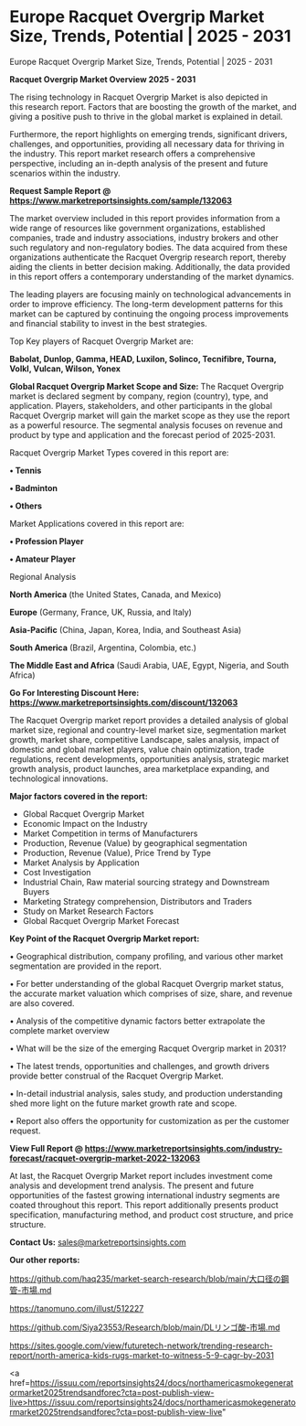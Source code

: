 # Europe Racquet Overgrip Market Size, Trends, Potential | 2025 - 2031
Europe Racquet Overgrip Market Size, Trends, Potential | 2025 - 2031

<Strong> Racquet Overgrip Market Overview 2025 - 2031</strong>

The rising technology in Racquet Overgrip Market is also depicted in this research report. Factors that are boosting the growth of the market, and giving a positive push to thrive in the global market is explained in detail.

Furthermore, the report highlights on emerging trends, significant drivers, challenges, and opportunities, providing all necessary data for thriving in the industry. This report market research offers a comprehensive perspective, including an in-depth analysis of the present and future scenarios within the industry.

<strong>Request Sample Report @ <a href=https://www.marketreportsinsights.com/sample/132063>https://www.marketreportsinsights.com/sample/132063</a></strong>

The market overview included in this report provides information from a wide range of resources like government organizations, established companies, trade and industry associations, industry brokers and other such regulatory and non-regulatory bodies. The data acquired from these organizations authenticate the Racquet Overgrip research report, thereby aiding the clients in better decision making. Additionally, the data provided in this report offers a contemporary understanding of the market dynamics.

The leading players are focusing mainly on technological advancements in order to improve efficiency. The long-term development patterns for this market can be captured by continuing the ongoing process improvements and financial stability to invest in the best strategies.

Top Key players of Racquet Overgrip Market are:

<strong>Babolat, Dunlop, Gamma, HEAD, Luxilon, Solinco, Tecnifibre, Tourna, Volkl, Vulcan, Wilson, Yonex</strong>

<strong><b>Global Racquet Overgrip Market Scope and Size:</b></strong>
The Racquet Overgrip market is declared segment by company, region (country), type, and application. Players, stakeholders, and other participants in the global Racquet Overgrip market will gain the market scope as they use the report as a powerful resource. The segmental analysis focuses on revenue and product by type and application and the forecast period of 2025-2031.

Racquet Overgrip Market Types covered in this report are:

<strong>• Tennis

• Badminton

• Others</strong>

Market Applications covered in this report are:

<strong>• Profession Player

• Amateur Player</strong> 

Regional Analysis

<strong>North America</strong> (the United States, Canada, and Mexico)

<strong>Europe</strong> (Germany, France, UK, Russia, and Italy)

<strong>Asia-Pacific</strong> (China, Japan, Korea, India, and Southeast Asia)

<strong>South America</strong> (Brazil, Argentina, Colombia, etc.)

<strong>The Middle East and Africa</strong> (Saudi Arabia, UAE, Egypt, Nigeria, and South Africa)

<strong>Go For Interesting Discount Here: <a href=https://www.marketreportsinsights.com/discount/132063>https://www.marketreportsinsights.com/discount/132063</a></strong>

The Racquet Overgrip market report provides a detailed analysis of global market size, regional and country-level market size, segmentation market growth, market share, competitive Landscape, sales analysis, impact of domestic and global market players, value chain optimization, trade regulations, recent developments, opportunities analysis, strategic market growth analysis, product launches, area marketplace expanding, and technological innovations.

<strong><b>Major factors covered in the report:</b></strong>
<ul>
  <li>Global Racquet Overgrip Market </li>
  <li>Economic Impact on the Industry</li>
  <li>Market Competition in terms of Manufacturers</li>
  <li>Production, Revenue (Value) by geographical segmentation</li>
  <li>Production, Revenue (Value), Price Trend by Type</li>
  <li>Market Analysis by Application</li>
  <li>Cost Investigation</li>
  <li>Industrial Chain, Raw material sourcing strategy and Downstream Buyers</li>
  <li>Marketing Strategy comprehension, Distributors and Traders</li>
  <li>Study on Market Research Factors</li>
  <li>Global Racquet Overgrip Market Forecast</li>
</ul>

<strong><b>Key Point of the Racquet Overgrip Market report:</b></strong>

• Geographical distribution, company profiling, and various other market segmentation are provided in the report.

• For better understanding of the global Racquet Overgrip market status, the accurate market valuation which comprises of size, share, and revenue are also covered.

• Analysis of the competitive dynamic factors better extrapolate the complete market overview

• What will be the size of the emerging Racquet Overgrip market in 2031?

• The latest trends, opportunities and challenges, and growth drivers provide better construal of the Racquet Overgrip Market.

• In-detail industrial analysis, sales study, and production understanding shed more light on the future market growth rate and scope.

• Report also offers the opportunity for customization as per the customer request.

<strong><b>View Full Report @ <a href=https://www.marketreportsinsights.com/industry-forecast/racquet-overgrip-market-2022-132063>https://www.marketreportsinsights.com/industry-forecast/racquet-overgrip-market-2022-132063</a></b></strong>


At last, the Racquet Overgrip Market report includes investment come analysis and development trend analysis. The present and future opportunities of the fastest growing international industry segments are coated throughout this report. This report additionally presents product specification, manufacturing method, and product cost structure, and price structure.

<strong>Contact Us:</strong>
sales@marketreportsinsights.com

<strong>Our other reports:</strong>

<a href=https://github.com/haq235/market-search-research/blob/main/大口径の鋼管-市場.md>https://github.com/haq235/market-search-research/blob/main/大口径の鋼管-市場.md</a>

<a href=https://tanomuno.com/illust/512227>https://tanomuno.com/illust/512227</a>

<a href=https://github.com/Siya23553/Research/blob/main/DLリンゴ酸-市場.md>https://github.com/Siya23553/Research/blob/main/DLリンゴ酸-市場.md</a>

<a href=https://sites.google.com/view/futuretech-network/trending-research-report/north-america-kids-rugs-market-to-witness-5-9-cagr-by-2031>https://sites.google.com/view/futuretech-network/trending-research-report/north-america-kids-rugs-market-to-witness-5-9-cagr-by-2031</a>

<a href=https://issuu.com/reportsinsights24/docs/northamericasmokegeneratormarket2025trendsandforec?cta=post-publish-view-live>https://issuu.com/reportsinsights24/docs/northamericasmokegeneratormarket2025trendsandforec?cta=post-publish-view-live</a>"
